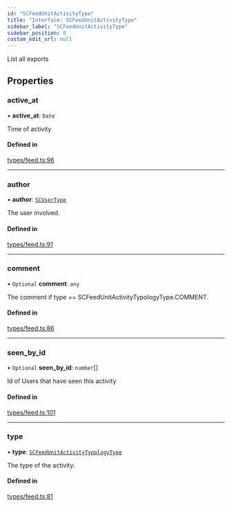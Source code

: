 ```yaml
---
id: "SCFeedUnitActivityType"
title: "Interface: SCFeedUnitActivityType"
sidebar_label: "SCFeedUnitActivityType"
sidebar_position: 0
custom_edit_url: null
---
```


List all exports

## Properties

### active\_at

• **active\_at**: `Date`

Time of activity

#### Defined in

[types/feed.ts:96](https://github.com/selfcommunity/community-ui/blob/8bbb33c/packages/sc-core/src/types/feed.ts#L96)

___

### author

• **author**: [`SCUserType`](SCUserType)

The user involved.

#### Defined in

[types/feed.ts:91](https://github.com/selfcommunity/community-ui/blob/8bbb33c/packages/sc-core/src/types/feed.ts#L91)

___

### comment

• `Optional` **comment**: `any`

The comment if type ==  SCFeedUnitActivityTypologyType.COMMENT.

#### Defined in

[types/feed.ts:86](https://github.com/selfcommunity/community-ui/blob/8bbb33c/packages/sc-core/src/types/feed.ts#L86)

___

### seen\_by\_id

• `Optional` **seen\_by\_id**: `number`[]

Id of Users that have seen this activity

#### Defined in

[types/feed.ts:101](https://github.com/selfcommunity/community-ui/blob/8bbb33c/packages/sc-core/src/types/feed.ts#L101)

___

### type

• **type**: [`SCFeedUnitActivityTypologyType`](../enums/SCFeedUnitActivityTypologyType)

The type of the activity.

#### Defined in

[types/feed.ts:81](https://github.com/selfcommunity/community-ui/blob/8bbb33c/packages/sc-core/src/types/feed.ts#L81)
